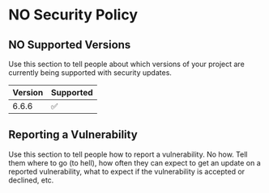 # NO Security Policy

## NO Supported Versions

Use this section to tell people about which versions of your project are currently being supported with security updates.

| Version | Supported          |
| ------- | ------------------ |
| 6.6.6   | :white_check_mark: |

## Reporting a Vulnerability

Use this section to tell people how to report a vulnerability. No how.
Tell them where to go (to hell), how often they can expect to get an update on a reported vulnerability, what to expect if the vulnerability is accepted or declined, etc.
